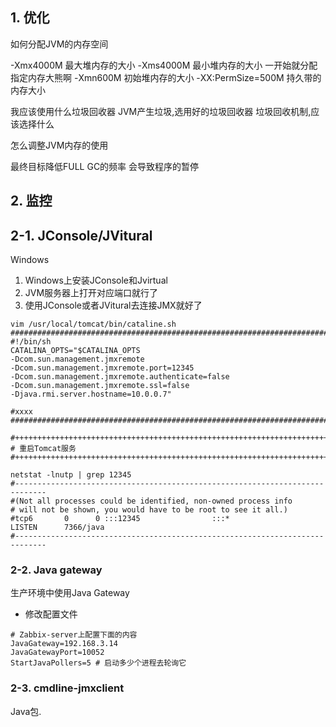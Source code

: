 ## 1. 优化
如何分配JVM的内存空间

-Xmx4000M 最大堆内存的大小
-Xms4000M 最小堆内存的大小 一开始就分配指定内存大熊啊
-Xmn600M 初始堆内存的大小
-XX:PermSize=500M 持久带的内存大小

我应该使用什么垃圾回收器
JVM产生垃圾,选用好的垃圾回收器
垃圾回收机制,应该选择什么

怎么调整JVM内存的使用


最终目标降低FULL GC的频率
会导致程序的暂停

## 2. 监控
## 2-1. JConsole/JVitural
Windows
1. Windows上安装JConsole和Jvirtual
2. JVM服务器上打开对应端口就行了
3. 使用JConsole或者JVitural去连接JMX就好了
```
vim /usr/local/tomcat/bin/cataline.sh
#############################################################################
#!/bin/sh
CATALINA_OPTS="$CATALINA_OPTS
-Dcom.sun.management.jmxremote
-Dcom.sun.management.jmxremote.port=12345
-Dcom.sun.management.jmxremote.authenticate=false
-Dcom.sun.management.jmxremote.ssl=false
-Djava.rmi.server.hostname=10.0.0.7"

#xxxx
#############################################################################

#+++++++++++++++++++++++++++++++++++++++++++++++++++++++++++++++++++++++++++++
# 重启Tomcat服务
#+++++++++++++++++++++++++++++++++++++++++++++++++++++++++++++++++++++++++++++

netstat -lnutp | grep 12345
#-----------------------------------------------------------------------------
#(Not all processes could be identified, non-owned process info
# will not be shown, you would have to be root to see it all.)
#tcp6       0      0 :::12345                :::*                    LISTEN      7366/java      
#-----------------------------------------------------------------------------

```

### 2-2. Java gateway
生产环境中使用Java Gateway
+ 修改配置文件
```
# Zabbix-server上配置下面的内容
JavaGateway=192.168.3.14
JavaGatewayPort=10052
StartJavaPollers=5 # 启动多少个进程去轮询它
```
### 2-3. cmdline-jmxclient
Java包.
